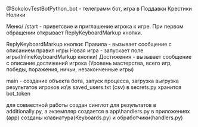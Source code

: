 @SokolovTestBotPython_bot - телеграмм бот, игра в Поддавки Крестики Нолики

Меню/
/start - приветсвие и приглашение игрока к игре. При первом обращении открывает ReplyKeyboardMarkup  кнопки.

ReplyKeyboardMarkup кнопки:
Правила - вызывает сообщение с описанием правил игры
Новая игра - запускает поле игры(InlineKeyboardMarkup кнопки)
Достижения - вызывает сообщение с описание достижений игрока (Уровень мастерства, всего игр, победы, поражения, ничьи, незаконченные игры)

main - создание объекта бота, запуск процесса, загрузка выгрузка результатов игроков из\в  saved_users.txt (csv)
в secrets.py  хранится bot_token


для совместной работы создан синглот для результатов в additionally.py, а экземпляр создается в app\handlers.py
 в приложениях (app) созданы клавиатура(Keyboards.py)  и обработчики(handlers.py)
 
